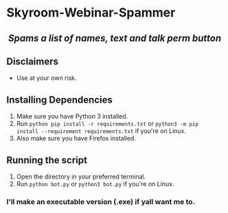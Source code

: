 # Skyroom-Webinar-Spammer

### <h2 align="center"> <i> <b> Spams a list of names, text and talk perm button </b> </i> </h2>

## Disclaimers
* Use at your own risk.

## Installing Dependencies 
1. Make sure you have Python 3 installed.
2. Run `python pip install -r requirements.txt` or `python3 -m pip install --requirement requirements.txt` if you're on Linux.
3. Also make sure you have Firefox installed.

## Running the script
1. Open the directory in your preferred terminal.
2. Run `python bot.py` or `python3 bot.py` if you're on Linux.


### I'll make an executable version (.exe) if yall want me to.
